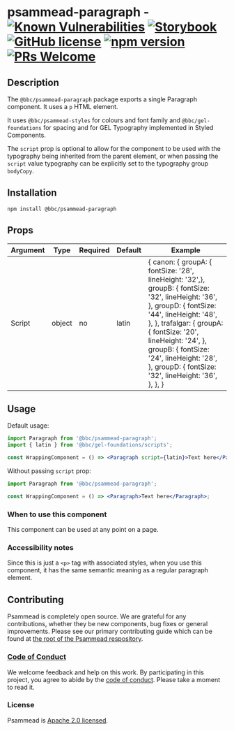 # psammead-paragraph - [![Known Vulnerabilities](https://snyk.io/test/github/bbc/psammead/badge.svg?targetFile=packages%2Fcomponents%2Fpsammead-paragraph%2Fpackage.json)](https://snyk.io/test/github/bbc/psammead?targetFile=packages%2Fcomponents%2Fpsammead-paragraph%2Fpackage.json) [![Storybook](https://raw.githubusercontent.com/storybooks/brand/master/badge/badge-storybook.svg?sanitize=true)](https://bbc.github.io/psammead/?path=/story/paragraph--default) [![GitHub license](https://img.shields.io/badge/license-Apache%202.0-blue.svg)](https://github.com/bbc/psammead/blob/latest/LICENSE) [![npm version](https://img.shields.io/npm/v/@bbc/psammead-paragraph.svg)](https://www.npmjs.com/package/@bbc/psammead-paragraph) [![PRs Welcome](https://img.shields.io/badge/PRs-welcome-brightgreen.svg)](https://github.com/bbc/psammead/blob/latest/CONTRIBUTING.md)

## Description

The `@bbc/psammead-paragraph` package exports a single Paragraph component. It uses a `p` HTML element.

It uses `@bbc/psammead-styles` for colours and font family and `@bbc/gel-foundations` for spacing and for GEL Typography implemented in Styled Components.

The `script` prop is optional to allow for the component to be used with the typography being inherited from the parent element, or when passing the `script` value typography can be explicitly set to the typography group `bodyCopy`.

## Installation

`npm install @bbc/psammead-paragraph`

## Props

| Argument  | Type | Required | Default | Example |
| --------- | ---- | -------- | ------- | ------- |
| Script    | object | no | latin | { canon: { groupA: { fontSize: '28', lineHeight: '32',}, groupB: { fontSize: '32', lineHeight: '36', }, groupD: { fontSize: '44', lineHeight: '48', }, }, trafalgar: { groupA: { fontSize: '20', lineHeight: '24', }, groupB: { fontSize: '24', lineHeight: '28', }, groupD: { fontSize: '32', lineHeight: '36', }, }, }|


## Usage

Default usage:
```jsx
import Paragraph from '@bbc/psammead-paragraph';
import { latin } from '@bbc/gel-foundations/scripts';

const WrappingComponent = () => <Paragraph script={latin}>Text here</Paragraph>;
```

Without passing `script` prop:
```jsx
import Paragraph from '@bbc/psammead-paragraph';

const WrappingComponent = () => <Paragraph>Text here</Paragraph>;
```

### When to use this component

This component can be used at any point on a page.

<!-- ### When not to use this component -->

### Accessibility notes

Since this is just a `<p>` tag with associated styles, when you use this component, it has the same semantic meaning as a regular paragraph element.

<!-- ## Roadmap -->

## Contributing

Psammead is completely open source. We are grateful for any contributions, whether they be new components, bug fixes or general improvements. Please see our primary contributing guide which can be found at [the root of the Psammead respository](https://github.com/bbc/psammead/blob/latest/CONTRIBUTING.md).

### [Code of Conduct](https://github.com/bbc/psammead/blob/latest/CODE_OF_CONDUCT.md)

We welcome feedback and help on this work. By participating in this project, you agree to abide by the [code of conduct](https://github.com/bbc/psammead/blob/latest/CODE_OF_CONDUCT.md). Please take a moment to read it.

### License

Psammead is [Apache 2.0 licensed](https://github.com/bbc/psammead/blob/latest/LICENSE).
